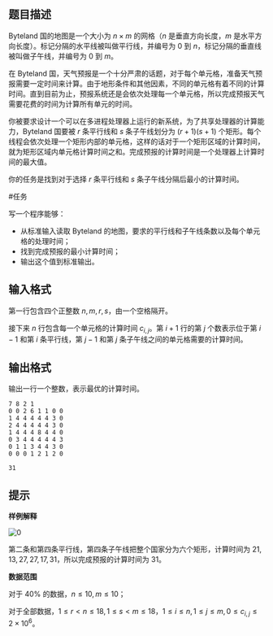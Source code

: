 ## 题目描述
Byteland 国的地图是一个大小为 $n\times m$ 的网格（$n$ 是垂直方向长度，$m$ 是水平方向长度）。标记分隔的水平线被叫做平行线，并编号为 $0$ 到 $n$，标记分隔的垂直线被叫做子午线，并编号为 $0$ 到 $m$。

在 Byteland 国，天气预报是一个十分严肃的话题，对于每个单元格，准备天气预报需要一定时间来计算。由于地形条件和其他因素，不同的单元格有着不同的计算时间。直到目前为止，预报系统还是会依次处理每一个单元格，所以完成预报天气需要花费的时间为计算所有单元的时间。

你被要求设计一个可以在多进程处理器上运行的新系统，为了共享处理器的计算能力，Byteland 国要被 $r$ 条平行线和 $s$ 条子午线划分为 $(r+1)(s+1)$ 个矩形。每个线程会依次处理一个矩形内部的单元格，这样的话对于一个矩形区域的计算时间，就为矩形区域内单元格计算时间之和。完成预报的计算时间是一个处理器上计算时间的最大值。

你的任务是找到对于选择 $r$ 条平行线和 $s$ 条子午线分隔后最小的计算时间。

#任务

写一个程序能够：

-    从标准输入读取 Byteland 的地图，要求的平行线和子午线条数以及每个单元格的处理时间；
-    找到完成预报的最小计算时间；
-    输出这个值到标准输出。


## 输入格式
第一行包含四个正整数 $n,m,r,s$，由一个空格隔开。

接下来 $n$ 行包含每一个单元格的计算时间 $c_{i,j}$。第 $i+1$ 行的第 $j$ 个数表示位于第 $i-1$ 和第 $i$ 条平行线，第 $j-1$ 和第 $j$ 条子午线之间的单元格需要的计算时间。 

## 输出格式
输出一行一个整数，表示最优的计算时间。

```input1
7 8 2 1
0 0 2 6 1 1 0 0
1 4 4 4 4 4 3 0
2 4 4 4 4 4 3 0
1 4 4 4 8 4 4 0
0 3 4 4 4 4 4 3
0 1 1 3 4 4 3 0
0 0 0 1 2 1 2 0
```

```output1
31
```

## 提示
**样例解释**

![0](https://i.loli.net/2018/02/19/5a8ae8ca02cbb.png)

第二条和第四条平行线，第四条子午线把整个国家分为六个矩形，计算时间为 $21, 13, 27, 27, 17, 31$，所以完成预报的计算时间为 $31$。

**数据范围**

对于 $40\%$ 的数据，$n\le 10,m\le 10$；

对于全部数据，$1\le r<n\le 18,1\le s<m\le 18$，$1\le i\le n,1\le j\le m,0\le c_{i,j}\le 2\times 10^6$​​。 

